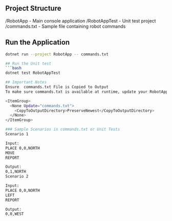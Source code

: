 
## Project Structure

/RobotApp - Main console application
/RobotAppTest - Unit test project
/commands.txt - Sample file containing robot commands

## Run the Application
```bash
dotnet run --project RobotApp -- commands.txt

## Run the Unit test
```bash
dotnet test RobotAppTest

## Important Notes
Ensure  commands.txt File is Copied to Output
To make sure commands.txt is available at runtime, update your RobotApp.csproj file with the following:

<ItemGroup>
  <None Update="commands.txt">
    <CopyToOutputDirectory>PreserveNewest</CopyToOutputDirectory>
  </None>
</ItemGroup>

### Sample Scenarios in commands.txt or Unit Tests
Scenario 1

Input:
PLACE 0,0,NORTH
MOVE
REPORT

Output:
0,1,NORTH
Scenario 2

Input:
PLACE 0,0,NORTH
LEFT
REPORT

Output:
0,0,WEST

